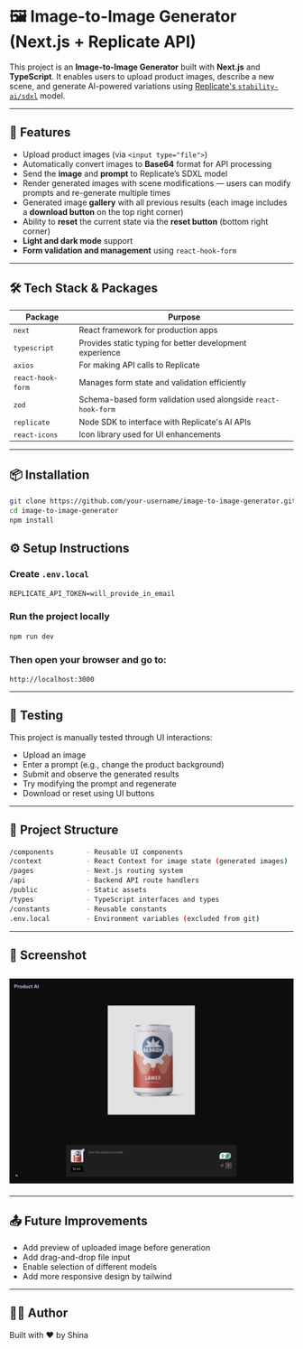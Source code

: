 # 🖼️ Image-to-Image Generator (Next.js + Replicate API)

This project is an **Image-to-Image Generator** built with **Next.js** and **TypeScript**. It enables users to upload product images, describe a new scene, and generate AI-powered variations using [Replicate's `stability-ai/sdxl`](https://replicate.com/stability-ai/sdxl) model.

---

## 🚀 Features

- Upload product images (via `<input type="file">`)
- Automatically convert images to **Base64** format for API processing
- Send the **image** and **prompt** to Replicate’s SDXL model
- Render generated images with scene modifications — users can modify prompts and re-generate multiple times
- Generated image **gallery** with all previous results (each image includes a **download button** on the top right corner)
- Ability to **reset** the current state via the **reset button** (bottom right corner)
- **Light and dark mode** support
- **Form validation and management** using `react-hook-form`

---

## 🛠️ Tech Stack & Packages

| Package           | Purpose                                                       |
| ----------------- | ------------------------------------------------------------- |
| `next`            | React framework for production apps                           |
| `typescript`      | Provides static typing for better development experience      |
| `axios`           | For making API calls to Replicate                             |
| `react-hook-form` | Manages form state and validation efficiently                 |
| `zod`             | Schema-based form validation used alongside `react-hook-form` |
| `replicate`       | Node SDK to interface with Replicate's AI APIs                |
| `react-icons`     | Icon library used for UI enhancements                         |

---

## 📦 Installation

```bash
git clone https://github.com/your-username/image-to-image-generator.git
cd image-to-image-generator
npm install

```

## ⚙️ Setup Instructions

### Create `.env.local`

```env
REPLICATE_API_TOKEN=will_provide_in_email
```

### Run the project locally

```bash
npm run dev
```

### Then open your browser and go to:

```arduino
http://localhost:3000
```

---

## 🧪 Testing

This project is manually tested through UI interactions:

- Upload an image
- Enter a prompt (e.g., change the product background)
- Submit and observe the generated results
- Try modifying the prompt and regenerate
- Download or reset using UI buttons

---

## 📁 Project Structure

```bash
/components        - Reusable UI components
/context           - React Context for image state (generated images)
/pages             - Next.js routing system
/api               - Backend API route handlers
/public            - Static assets
/types             - TypeScript interfaces and types
/constants         - Reusable constants
.env.local         - Environment variables (excluded from git)
```

---

## 📸 Screenshot

## ![App Screenshot](public/Screenshot.png)

---

## 📤 Future Improvements

- Add preview of uploaded image before generation
- Add drag-and-drop file input
- Enable selection of different models
- Add more responsive design by tailwind

---

## 🙋‍♀️ Author

Built with ❤️ by Shina
